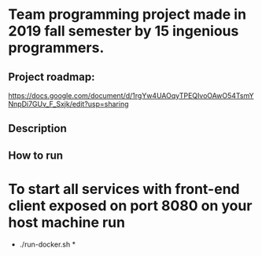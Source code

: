# Team programming project made in 2019 fall semester by 15 ingenious programmers.

## Project roadmap:
https://docs.google.com/document/d/1rgYw4UAOqyTPEQIvoOAwO54TsmYNnpDi7GUv_F_Sxjk/edit?usp=sharing

## Description



## How to run

# To start all services with front-end client exposed on port 8080 on your host machine run
* ./run-docker.sh *